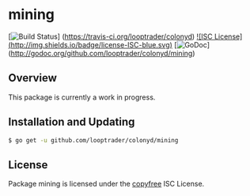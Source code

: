 mining
======

[![Build Status](http://img.shields.io/travis/looptrader/colonyd.svg)]
(https://travis-ci.org/looptrader/colonyd) [![ISC License]
(http://img.shields.io/badge/license-ISC-blue.svg)](http://copyfree.org)
[![GoDoc](https://img.shields.io/badge/godoc-reference-blue.svg)]
(http://godoc.org/github.com/looptrader/colonyd/mining)

## Overview

This package is currently a work in progress.

## Installation and Updating

```bash
$ go get -u github.com/looptrader/colonyd/mining
```

## License

Package mining is licensed under the [copyfree](http://copyfree.org) ISC
License.
